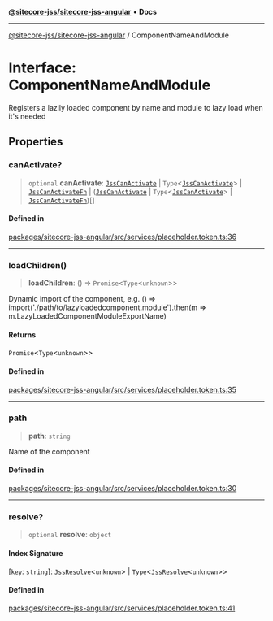 [**@sitecore-jss/sitecore-jss-angular**](../README.md) • **Docs**

***

[@sitecore-jss/sitecore-jss-angular](../README.md) / ComponentNameAndModule

# Interface: ComponentNameAndModule

Registers a lazily loaded component by name and module to lazy load when it's needed

## Properties

### canActivate?

> `optional` **canActivate**: [`JssCanActivate`](JssCanActivate.md) \| `Type`\<[`JssCanActivate`](JssCanActivate.md)\> \| [`JssCanActivateFn`](JssCanActivateFn.md) \| ([`JssCanActivate`](JssCanActivate.md) \| `Type`\<[`JssCanActivate`](JssCanActivate.md)\> \| [`JssCanActivateFn`](JssCanActivateFn.md))[]

#### Defined in

[packages/sitecore-jss-angular/src/services/placeholder.token.ts:36](https://github.com/Sitecore/jss/blob/ae6f916d439f946bec091261304f83eefbcedd38/packages/sitecore-jss-angular/src/services/placeholder.token.ts#L36)

***

### loadChildren()

> **loadChildren**: () => `Promise`\<`Type`\<`unknown`\>\>

Dynamic import of the component,
e.g. () => import('./path/to/lazyloadedcomponent.module').then(m => m.LazyLoadedComponentModuleExportName)

#### Returns

`Promise`\<`Type`\<`unknown`\>\>

#### Defined in

[packages/sitecore-jss-angular/src/services/placeholder.token.ts:35](https://github.com/Sitecore/jss/blob/ae6f916d439f946bec091261304f83eefbcedd38/packages/sitecore-jss-angular/src/services/placeholder.token.ts#L35)

***

### path

> **path**: `string`

Name of the component

#### Defined in

[packages/sitecore-jss-angular/src/services/placeholder.token.ts:30](https://github.com/Sitecore/jss/blob/ae6f916d439f946bec091261304f83eefbcedd38/packages/sitecore-jss-angular/src/services/placeholder.token.ts#L30)

***

### resolve?

> `optional` **resolve**: `object`

#### Index Signature

 \[`key`: `string`\]: [`JssResolve`](JssResolve.md)\<`unknown`\> \| `Type`\<[`JssResolve`](JssResolve.md)\<`unknown`\>\>

#### Defined in

[packages/sitecore-jss-angular/src/services/placeholder.token.ts:41](https://github.com/Sitecore/jss/blob/ae6f916d439f946bec091261304f83eefbcedd38/packages/sitecore-jss-angular/src/services/placeholder.token.ts#L41)
